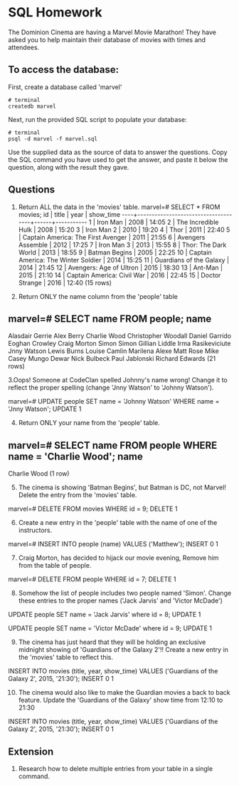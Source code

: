 # SQL Homework

The Dominion Cinema are having a Marvel Movie Marathon! They have asked you to help maintain their database of movies with times and attendees.

## To access the database:

First, create a database called 'marvel'
```
# terminal
createdb marvel
```

Next, run the provided SQL script to populate your database:
```
# terminal
psql -d marvel -f marvel.sql
```

Use the supplied data as the source of data to answer the questions.  Copy the SQL command you have used to get the answer, and paste it below the question, along with the result they gave.

## Questions

1. Return ALL the data in the 'movies' table.
marvel=# SELECT * FROM movies;
 id |                title                | year | show_time
----+-------------------------------------+------+-----------
  1 | Iron Man                            | 2008 | 14:05
  2 | The Incredible Hulk                 | 2008 | 15:20
  3 | Iron Man 2                          | 2010 | 19:20
  4 | Thor                                | 2011 | 22:40
  5 | Captain America: The First Avenger  | 2011 | 21:55
  6 | Avengers Assemble                   | 2012 | 17:25
  7 | Iron Man 3                          | 2013 | 15:55
  8 | Thor: The Dark World                | 2013 | 18:55
  9 | Batman Begins                       | 2005 | 22:25
 10 | Captain America: The Winter Soldier | 2014 | 15:25
 11 | Guardians of the Galaxy             | 2014 | 21:45
 12 | Avengers: Age of Ultron             | 2015 | 18:30
 13 | Ant-Man                             | 2015 | 21:10
 14 | Captain America: Civil War          | 2016 | 22:45
 15 | Doctor Strange                      | 2016 | 12:40
(15 rows)


2. Return ONLY the name column from the 'people' table

marvel=# SELECT name FROM people;
        name
---------------------
 Alasdair Gerrie
 Alex Berry
 Charlie Wood
 Christopher Woodall
 Daniel Garrido
 Eoghan Crowley
 Craig Morton
 Simon
 Simon
 Gillian Liddle
 Irma Rasikeviciute
 Jnny Watson
 Lewis Burns
 Louise Camlin
 Marilena Alexe
 Matt Rose
 Mike Casey
 Mungo Dewar
 Nick Bulbeck
 Paul Jablonski
 Richard Edwards
(21 rows)

3.Oops! Someone at CodeClan spelled Johnny's name wrong! Change it to reflect the proper spelling (change 'Jnny Watson' to 'Johnny Watson').

marvel=# UPDATE people SET name = 'Johnny Watson' WHERE name = 'Jnny Watson';
UPDATE 1


4. Return ONLY your name from the 'people' table.

marvel=# SELECT name FROM people WHERE name = 'Charlie Wood';
     name
--------------
 Charlie Wood
(1 row)

5. The cinema is showing 'Batman Begins', but Batman is DC, not Marvel! Delete the entry from the 'movies' table.

marvel=# DELETE FROM movies WHERE id = 9;
DELETE 1

6. Create a new entry in the 'people' table with the name of one of the instructors.

marvel=# INSERT INTO people (name) VALUES ('Matthew');
INSERT 0 1

7. Craig Morton, has decided to hijack our movie evening, Remove him from the table of people.

marvel=# DELETE FROM people WHERE id = 7;
DELETE 1

8. Somehow the list of people includes two people named 'Simon'. Change these entries to the proper names ('Jack Jarvis' and 'Victor McDade')

UPDATE people SET name = 'Jack Jarvis' where id = 8;
UPDATE 1

UPDATE people SET name = 'Victor McDade' where id = 9;
UPDATE 1

9. The cinema has just heard that they will be holding an exclusive midnight showing of 'Guardians of the Galaxy 2'!! Create a new entry in the 'movies' table to reflect this.

INSERT INTO movies (title, year, show_time) VALUES ('Guardians of the Galaxy 2', 2015, '21:30');
INSERT 0 1

10. The cinema would also like to make the Guardian movies a back to back feature. Update the 'Guardians of the Galaxy' show time from 12:10 to 21:30

INSERT INTO movies (title, year, show_time) VALUES ('Guardians of the Galaxy 2', 2015, '21:30');
INSERT 0 1  

## Extension

1. Research how to delete multiple entries from your table in a single command.
